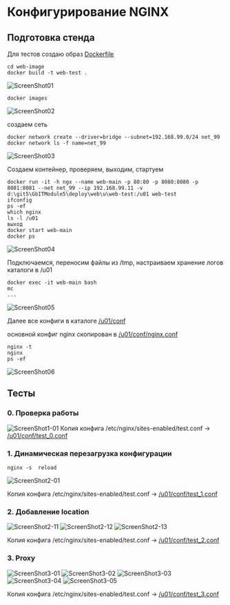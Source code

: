 ﻿# Конфигурирование NGINX

## Подготовка стенда
Для тестов создаю образ [Dockerfile](web-image/Dockerfile)

```
cd web-image
docker build -t web-test .
``` 
![ScreenShot01](ScreenShots/Screenshot01.png)

```
docker images
``` 
![ScreenShot02](ScreenShots/Screenshot02.png)

создаем сеть
```
docker network create --driver=bridge --subnet=192.168.99.0/24 net_99
docker network ls -f name=net_99
```
![ScreenShot03](ScreenShots/Screenshot03.png)


Создаем контейнер, проверяем, выходим, стартуем
```
docker run -it -h ngx --name web-main -p 80:80 -p 8080:8080 -p 8081:8081 --net net_99 --ip 192.168.99.11 -v d:\git5\GbITModule5\deploy\web\u\web-test:/u01 web-test
ifconfig
ps -ef
which nginx
ls -l /u01
выход
docker start web-main
docker ps
```
![ScreenShot04](ScreenShots/Screenshot04.png)

Подключаемся, переносим файлы из /tmp, настраиваем хранение логов каталоги в /u01
```
docker exec -it web-main bash
mc
...
```
![ScreenShot05](ScreenShots/Screenshot05.png)

Далее все конфиги в каталоге [/u01/conf](u/web-test/conf)

основной конфиг nginx скопирован в [/u01/conf/nginx.conf](u/web-test/conf/nginx.conf)
```
nginx -t
nginx
ps -ef
```
![ScreenShot06](ScreenShots/Screenshot06.png)


## Тесты

### 0. Проверка работы
![ScreenShot1-01](ScreenShots/Screenshot1-01.png)
Копия конфига /etc/nginx/sites-enabled/test.conf -> [/u01/conf/test_0.conf](u/web-test/conf/test_0.conf)

### 1. Динамическая перезагрузка конфигурации
```
nginx -s  reload
```
![ScreenShot2-01](ScreenShots/Screenshot2-01.png)

Копия конфига /etc/nginx/sites-enabled/test.conf -> [/u01/conf/test_1.conf](u/web-test/conf/test_1.conf)

### 2. Добавление location
![ScreenShot2-11](ScreenShots/Screenshot2-11.png)
![ScreenShot2-12](ScreenShots/Screenshot2-12.png)
![ScreenShot2-13](ScreenShots/Screenshot2-13.png)

Копия конфига /etc/nginx/sites-enabled/test.conf -> [/u01/conf/test_2.conf](u/web-test/conf/test_2.conf)

### 3. Proxy
![ScreenShot3-01](ScreenShots/Screenshot3-01.png)
![ScreenShot3-02](ScreenShots/Screenshot3-02.png)
![ScreenShot3-03](ScreenShots/Screenshot3-03.png)
![ScreenShot3-04](ScreenShots/Screenshot3-04.png)
![ScreenShot3-05](ScreenShots/Screenshot3-05.png)

Копия конфига /etc/nginx/sites-enabled/test.conf -> [/u01/conf/test_3.conf](u/web-test/conf/test_3.conf)
